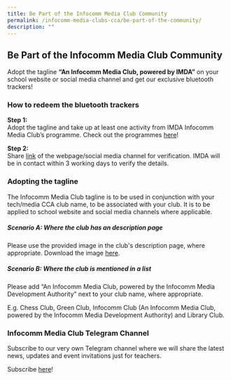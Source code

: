 ```yaml
---
title: Be Part of the Infocomm Media Club Community
permalink: /infocomm-media-clubs-cca/be-part-of-the-community/
description: ""
---
```

## Be Part of the Infocomm Media Club Community

Adopt the tagline **“An Infocomm Media Club, powered by IMDA”** on your school website or social media channel and get our exclusive bluetooth trackers! 

### **How to redeem the bluetooth trackers**  

**Step 1:** <br>
Adopt the tagline and take up at least one activity from IMDA Infocomm Media Club’s programme. Check out the programmes [here](https://codesg.imda.gov.sg/infocomm-media-clubs/)!

**Step 2:** <br>
Share [link](https://go.gov.sg/imc-tokens-redemption) of the webpage/social media channel for verification. IMDA will be in contact within 3 working days to verify the details.

### **Adopting the tagline** <br>
The Infocomm Media Club tagline is to be used in conjunction with your tech/media CCA club name, to be associated with your club. It is to be applied to school website and social media channels where applicable. 

##### **Scenario A: Where the club has an description page**

Please use the provided image in the club's description page, where appropriate. Download the image [here](https://file.go.gov.sg/imdaimctagline.JPG).

##### **Scenario B: Where the club is mentioned in a list**

Please add “An Infocomm Media Club, powered by the Infocomm Media Development Authority” next to your club name, where appropriate.<br>


E.g. Chess Club, Green Club, Infocomm Club (An Infocomm Media Club, powered by the Infocomm Media Development Authority) and Library Club.

### Infocomm Media Club Telegram Channel

Subscribe to our very own Telegram channel where we will share the latest news, updates and event invitations just for teachers.

Subscribe [here](https://go.gov.sg/imda-imc-telegram-channel)!